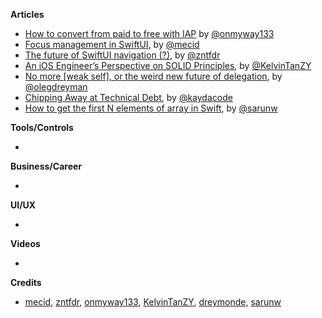 
**Articles**

* [How to convert from paid to free with IAP](https://onmyway133.com/blog/how-to-convert-from-paid-to-free-with-iap/) by [@onmyway133](https://twitter.com/onmyway133)
* [Focus management in SwiftUI](https://swiftwithmajid.com/2020/12/02/focus-management-in-swiftui/), by [@mecid](https://twitter.com/mecid)
* [The future of SwiftUI navigation (?)](https://fivestars.blog/swiftui/programmatic-navigation.html), by [@zntfdr](https://twitter.com/zntfdr)
* [An iOS Engineer’s Perspective on SOLID Principles](https://medium.com/better-programming/an-ios-engineers-perspective-on-solid-principles-bf46ddc25d47), by [@KelvinTanZY](https://twitter.com/KelvinTanZY)
* [No more \[weak self\], or the weird new future of delegation](https://olegdreyman.medium.com/no-more-weak-self-or-the-weird-new-future-of-delegation-f2a2745cd73), by [@olegdreyman](https://twitter.com/olegdreyman)
* [Chipping Away at Technical Debt](https://dev.to/kaydacode/chipping-away-at-technical-debt-335a), by [@kaydacode](https://twitter.com/kaydacode)
* [How to get the first N elements of array in Swift](https://sarunw.com/posts/how-to-get-first-n-elements-of-swift-array/), by [@sarunw](https://twitter.com/sarunw)

**Tools/Controls**

* 

**Business/Career**

* 

**UI/UX**

* 

**Videos**

* 

**Credits**

* [mecid](https://github.com/mecid), [zntfdr](https://github.com/zntfdr), [onmyway133](https://github.com/onmyway133), [KelvinTanZY](https://github.com/zhiyao92), [dreymonde](https://github.com/dreymonde), [sarunw](https://github.com/sarunw)
